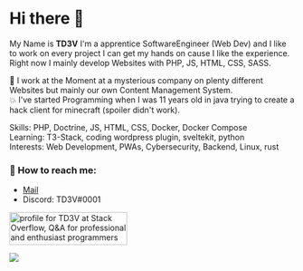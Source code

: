 # Hi there 👋

My Name is **TD3V**
I'm a apprentice SoftwareEngineer (Web Dev) and I like to work on every project I can get my hands on cause I like the experience.
Right now I mainly develop Websites with PHP, JS, HTML, CSS, SASS.

🔭 I work at the Moment at a mysterious company on plenty different Websites but mainly our own Content Management System.<br>
💥 I've started Programming when I was 11 years old in java trying to create a hack client for minecraft (spoiler didn't work).

Skills: PHP, Doctrine, JS, HTML, CSS, Docker, Docker Compose<br>
Learning: T3-Stack, coding wordpress plugin, sveltekit, python<br>
Interests: Web Development, PWAs, Cybersecurity, Backend, Linux, rust

### 📯 How to reach me:
  - [Mail](mailto:td3v@voicesofwynn.com)
  - Discord: TD3V#0001

<a href="https://stackoverflow.com/users/15684495/td3v"><img src="https://stackoverflow.com/users/flair/15684495.png?theme=dark" width="208" height="58" alt="profile for TD3V at Stack Overflow, Q&amp;A for professional and enthusiast programmers" title="profile for TD3V at Stack Overflow, Q&amp;A for professional and enthusiast programmers"></a>

<a href="https://www.codewars.com/users/TD3V"><img src="https://www.codewars.com/users/TD3V/badges/large"></a>
